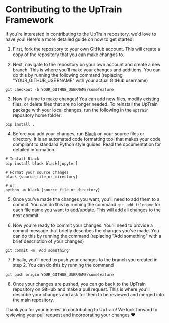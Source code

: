 # Contributing to the UpTrain Framework


If you're interested in contributing to the UpTrain repository, we'd love to have you! Here's a more detailed guide on how to get started:

1. First, fork the repository to your own GitHub account. This will create a copy of the repository that you can make changes to.

2. Next, navigate to the repository on your own account and create a new branch. This is where you'll make your changes and additions. You can do this by running the following command (replacing "YOUR_GITHUB_USERNAME" with your actual GitHub username)
```console
git checkout -b YOUR_GITHUB_USERNAME/somefeature
```

3. Now it's time to make changes! You can add new files, modify existing files, or delete files that are no longer needed. To reinstall the UpTrain package with your local changes, run the following in the `uptrain` repository home folder: 
```console
pip install .
```

4. Before you add your changes, run [Black](https://github.com/psf/black) on your source files or directory. It is an automated code formatting tool that makes your code compliant to standard Python style guides. Read the documentation for detailed information.
```console
# Install Black
pip install black black[jupyter]

# Format your source changes
black {source_file_or_directory}

# or
python -m black {source_file_or_directory}
```

5. Once you've made the changes you want, you'll need to add them to a commit. You can do this by running the command `git add filename` for each file name you want to add/update. This will add all changes to the next commit.

6. Now you're ready to commit your changes. You'll need to provide a commit message that briefly describes the changes you've made. You can do this by running the command (replacing "Add something" with a brief description of your changes)
```console
git commit -m 'Add something'
```

7. Finally, you'll need to push your changes to the branch you created in step 2. You can do this by running the command 
```console
git push origin YOUR_GITHUB_USERNAME/somefeature
```

8. Once your changes are pushed, you can go back to the UpTrain repository on GitHub and make a pull request. This is where you'll describe your changes and ask for them to be reviewed and merged into the main repository.

Thank you for your interest in contributing to UpTrain! We look forward to reviewing your pull request and incorporating your changes ❤️
